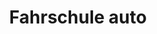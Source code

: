 ---
_schema: default
title: Fahrschule auto
seo:
  description: Nothelferkurse an 3 Standorten der Schweiz in einer angenehmen Lernatmosphäre. Jetzt online bei Fahrschule Loyal anmelden
  title: Nothelferkurse in deiner Nähe | Fahrschule Loyal
  keywords:
    - Fahrschule Loyal nothelferkurs
    - nothelferkurs in der nähe
    - nothelferkurs für führerschein
  openGraph:
    title: Nothelferkurse in deiner Nähe | Fahrschule Loyal
    description: Nothelferkurse an 3 Standorten der Schweiz in einer angenehmen Lernatmosphäre. Jetzt online bei Fahrschule Loyal anmelden
    url: https://www.fahrschuleloyal.ch/nothelferkurs
    type: website
    images:
      url: https://www.fahrschuleloyal.ch/loyal.logo.cdr.svg
  canonical: https://www.fahrschuleloyal.ch/nothelferkurs
  metadatabase: https://www.fahrschuleloyal.ch/nothelferkurs
kurse_block:
  Titel: "Nothelferkurse"
  Kurzbeschreibung:
    "Dieser Kurs bietet Ihnen die notwendigen Kenntnisse und Fertigkeiten, um in Notfällen schnell und effektiv zu handeln. Nach Abschluss sind Sie in der Lage, selbstbewusst und kompetent Erste Hilfe zu leisten."
  Kursfoto: "/Frame 10_shrink.webp"
  Fotoalttag: "Nothelfer"
  CourseId: 378419
  EventId: 1442598
  Teilnehmer: "maximal 12"
  Dauer: "10h"
  Beschreibung:
    "In unseren Nothelferkursen lernen Sie, Notfallereignisse richtig zu beurteilen und den Notfallort abzusichern. Der Kurs deckt die Alarmierung von Fachkräften sowie lebensrettende Massnahmen wie Herz-Lungen-Wiederbelebung und Defibrillation ab. Sie werden die grundlegende Physiologie von Gehirn, Atmung und Herz-Kreislauf verstehen und praktische Übungen zur Patientenbeurteilung und versorgung durchführen. Mit einer maximalen Teilnehmerzahl von 12 Personen gewährleisten wir eine persönliche Betreuung. Der Kurs findet in der Fahrschule Loyal statt."
  Kursort: "Fahrschule Loyal"
  Verfuegbarkeit:
    "<strong>Wichtig</strong>: Der Kurs beginnt bereits am <strong>Freitag</strong> um 18:00 Uhr. Bei der Anmeldung wähle jedoch bitte ausschliesslich den Samstag als Termin aus. "  
  Inhalt: 
    - "Beurteilung des Notfallereignisses"
    - "Sicherung des Notfallortes"
    - "Alarmierung der Fachkräfte"
    - "Rettung"
    - "Einfache Physiologie Gehirn/Bewusstsein, Atmung, Herz-Kreislauf"
    - "Patientenbeurteilung"
    - "Patientenversorgung (Lagerung, Herz-Lungen-Wiederbelebung Defibrillation, Blutstillung, Kühlung vor Verbrennungen)"
    - "Training der Bewusstlosenlagerung, Herz-Lungen-Wiederbelebung Blutstillung"
    - "Verhalten bei Verkehrsunfällen"
---